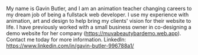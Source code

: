 My name is Gavin Butler, and I am an animation teacher changing careers to my dream job of being a fullstack web developer. I use my experience with animation, art and design to help bring my clients' vision for their website to life. I have previously worked with a small business owner in co-designing a demo website for her company (https://muvabeautybardemo.web.app). Contact me today for more information. LinkedIn: https://www.linkedin.com/in/gavin-butler-996788a1/
